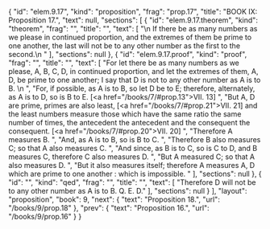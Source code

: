 {
  "id": "elem.9.17",
  "kind": "proposition",
  "frag": "prop.17",
  "title": "BOOK IX: Proposition 17.",
  "text": null,
  "sections": [
    {
      "id": "elem.9.17.theorem",
      "kind": "theorem",
      "frag": "",
      "title": "",
      "text": [
        "\n       If there be as many numbers as we please in continued proportion, and the extremes of them be prime to one another, the last will not be to any other number as the first to the second.\n      "
      ],
      "sections": null
    },
    {
      "id": "elem.9.17.proof",
      "kind": "proof",
      "frag": "",
      "title": "",
      "text": [
        "For let there be as many numbers as we please, A, B, C, D, in continued proportion, and let the extremes of them, A, D, be prime to one another; I say that D is not to any other number as A is to B. \n      ",
        "For, if possible, as A is to B, so let D be to E; therefore, alternately, as A is to D, so is B to E. [<a href=\"/books/7/#prop.13\">VII. 13</a>] ",
        "But A, D are prime, primes are also least, [<a href=\"/books/7/#prop.21\">VII. 21</a>] and the least numbers measure those which have the same ratio the same number of times, the antecedent the antecedent and the consequent the consequent. [<a href=\"/books/7/#prop.20\">VII. 20</a>] ",
        "Therefore A measures B. ",
        "And, as A is to B, so is B to C. ",
        "Therefore B also measures C; so that A also measures C. ",
        "And since, as B is to C, so is C to D, and B measures C, therefore C also measures D. ",
        "But A measured C; so that A also measures D. ",
        "But it also measures itself; therefore A measures A, D which are prime to one another : which is impossible. "
      ],
      "sections": null
    },
    {
      "id": "",
      "kind": "qed",
      "frag": "",
      "title": "",
      "text": [
        "Therefore D will not be to any other number as A is to B. Q. E. D."
      ],
      "sections": null
    }
  ],
  "layout": "proposition",
  "book": 9,
  "next": {
    "text": "Proposition 18.",
    "url": "/books/9/prop.18"
  },
  "prev": {
    "text": "Proposition 16.",
    "url": "/books/9/prop.16"
  }
}
